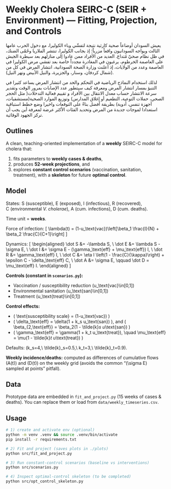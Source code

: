 # Weekly Cholera SEIRC-C (SEIR + Environment) — Fitting, Projection, and Controls

يعيش السودان أوضاعاً صحية كارثية نتيجة لتفشّي وباء الكوليرا، مع دخول الحرب عامها الثالث ويواجه السودانيون واقعاً مزرياً؛ إذ بجانب الكوليرا، تنتشر الملاريا وحُمّى الضنك، في ظل نظام صحيّ مُتداع.
العديد من الأفراد ممن عادوا إلى منازلهم بعد سيطرة الجيش على العاصمة الخرطوم، يرغبون في المغادرة مجدداً خاصة بعد تفشي مرض الكوليرا في العاصمة وعدد من الولايات، إذ أعلنت وزارة الصحة السودانية، انتشار المرض في كل من (شمال كردفان، وسنار، والجزيرة، والنيل الأبيض ونهر النيل).
 
لذلك استخدام النماذج الرياضية في التحكم والحد من انتشار المرض يساعد كثيرا في التنبؤ بمسار انتشار المرض  ومعرفة كيف سيتطور عدد الإصابات بمرور الوقت وتقدير سرعة الانتشار حساب معدل الانتقال بين الأفراد و تقييم فعالية التدخلات( مثل الحجر الصحي، حملات التوعية، التطعيم أو إغلاق المدارس) وتوزيع الموارد الصحية(مستشفيات، أجهزة تنفس، أدوية) بطريقة أفضل بناءً على التوقعات واخيرا وضع خطط استباقية استعدادا لموجات جديدة من المرض وتحديد الفئات الأكثر عرضة لمعرفة أين يجب أن تركز الجهود الوقائية.



## Outlines
A clean, teaching-oriented implementation of a **weekly** SEIRC-C model for cholera that:
1) fits parameters to **weekly cases & deaths**,
2) produces **52-week projections**, and
3) explores **constant control scenarios** (vaccination, sanitation, treatment),
with a **skeleton** for future **optimal control**.

## Model
States: S (susceptible), E (exposed), I (infectious), R (recovered),  
C (environmental *V. cholerae*), A (cum. infections), D (cum. deaths).

Time unit = **weeks**.

Force of infection:
\[
\lambda(t) = (1-u_\text{vac})\left[\beta_1 \frac{I}{N} + \beta_2 \frac{C}{C+1}\right]
\]

Dynamics:
\[
\begin{aligned}
\dot S &= -\lambda S, \\
\dot E &= \lambda S - \sigma E, \\
\dot I &= \sigma E - (\gamma_\text{eff} + \mu_\text{eff}) I, \\
\dot R &= \gamma_\text{eff} I, \\
\dot C &= \eta I \left(1 - \frac{C}{\kappa}\right) + \epsilon C - \delta_\text{eff} C, \\
\dot A &= \sigma E, \qquad
\dot D = \mu_\text{eff} I.
\end{aligned}
\]

**Controls (constant in `scenarios.py`):**
- Vaccination / susceptibility reduction \(u_\text{vac}\in[0,1]\)
- Environmental sanitation \(u_\text{san}\in[0,1]\)
- Treatment \(u_\text{treat}\in[0,1]\)

**Control effects:**
- \( \text{susceptibility scale} = (1-u_\text{vac}) \)
- \( \delta_\text{eff} = \delta(1 + k_s u_\text{san}) \), and \( \beta_{2,\text{eff}} = \beta_2(1 - \tilde{k}_s u_\text{san}) \)
- \( \gamma_\text{eff} = \gamma(1 + k_t u_\text{treat}), \quad \mu_\text{eff} = \mu(1 - \tilde{k}_t u_\text{treat}) \)

Defaults: \(k_s=4,\ \tilde{k}_s=0.5,\ k_t=3,\ \tilde{k}_t=0.9\).

**Weekly incidence/deaths:** computed as differences of cumulative flows \(A(t)\) and \(D(t)\) on the weekly grid (avoids the common “\(\sigma E\) sampled at points” pitfall).

## Data
Prototype data are embedded in `fit_and_project.py` (15 weeks of cases & deaths). You can replace them or load from `data/weekly_timeseries.csv`.

## Usage
```bash
# 1) create and activate env (optional)
python -m venv .venv && source .venv/bin/activate
pip install -r requirements.txt

# 2) Fit and project (saves plots in ./plots)
python src/fit_and_project.py

# 3) Run constant-control scenarios (baseline vs interventions)
python src/scenarios.py

# 4) Inspect optimal-control skeleton (to be completed)
python src/opt_control_skeleton.py
